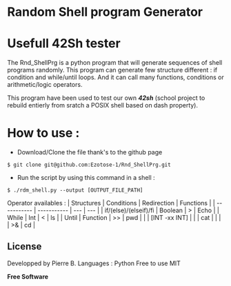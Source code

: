 # Random Shell program Generator
# Usefull 42Sh tester

The Rnd_ShellPrg is a python program that will generate sequences of shell programs randomly.
This program can generate few structure different : if condition and while/until loops.
And it can call many functions, conditions or arithmetic/logic operators.

This program have been used to test our own ***42sh*** (school project to rebuild entierly from sratch a POSIX shell based on dash property).

# How to use :
* Download/Clone the file thank's to the github page
```shell$
$ git clone git@github.com:Ezotose-1/Rnd_ShellPrg.git
```
* Run the script by using this command in a shell :
```shell
$ ./rdm_shell.py --output [OUTPUT_FILE_PATH]
```

Operator availables :
| Structures            | Conditions        | Redirection   | Functions     |
| -----------           | -----------       | ---           | ---           |
| if/(else)/(elseif)/fi | Boolean           |  >            | Echo          |
| While                 | Int               |  <            | ls            |
| Until                 | Function          |  >>           | pwd           |
|                       | [INT -xx INT]     | \|            | cat           |
|                       |                   |  >&           | cd            |





License
----
Developped by Pierre B.
Languages : Python
Free to use
MIT


**Free Software**
